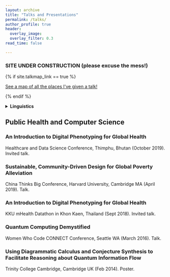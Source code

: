 ```yaml
---
layout: archive
title: "Talks and Presentations"
permalink: /talks/
author_profile: true
header:
  overlay_image: 
  overlay_filter: 0.3
read_time: false

---
```

### SITE UNDER CONSTRUCTION (please excuse the mess!)


{% if site.talkmap_link == true %}

<p style="text-decoration:underline;"><a href="/talkmap.html">See a map of all the places I've given a talk!</a></p>

{% endif %}

<!--{% for post in site.talks reversed %}
  {% include archive-single-talk.html %}
{% endfor %}-->

<details>

  <summary><b>Linguistics</b></summary>


### Community Radio and Podcasting as a Vehicle for Language Revitalization

The Institute on Collaborative Language Research (CoLang), Arizona (June 2024). Two-week Workshop.

### Linguistics Education as a Supplement to Second Language Learning: A Guided Introduction to Language Construction

Hawai‘i Association of Language Teachers Conference, Honolulu, Hawaiʻi (April 2023). Workshop.

### Auto-Transcription of Endangered Sign Languages Using Haar Cascade Classifiers

ComputEL 6 (March 2023). Virtual Talk. 

</details>

## Public Health and Computer Science

### An Introduction to Digital Phenotyping for Global Health

Healthcare and Data Science Conference, Thimphu, Bhutan (October 2019). Invited talk.

### Sustainable, Community-Driven Design for Global Poverty Alleviation

China Thinks Big Conference, Harvard University, Cambridge MA (April 2019). Talk.

### An Introduction to Digital Phenotyping for Global Health

KKU mHealth Datathon in Khon Kaen, Thailand (Sept 2018). Invited talk. 

### Quantum Computing Demystified 

Women Who Code CONNECT Conference, Seattle WA (March 2016). Talk. 

### Using Diagrammatic Calculus and Conjecture Synthesis to Facilitate Reasoning about Quantum Information Flow

Trinity College Cambridge, Cambridge UK (Feb 2014). Poster.
